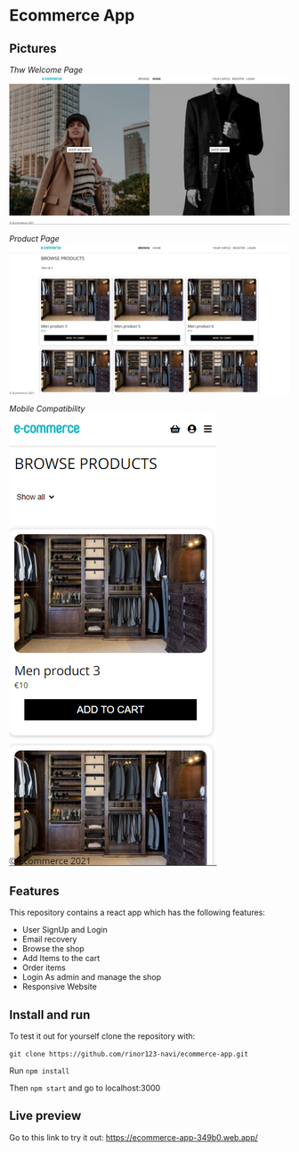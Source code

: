 # Ecommerce App

## Pictures

*Thw Welcome Page*
![HomePage](HomePageSc.png)

*Product Page*
![Browse](BrowseSc.png)

*Mobile Compatibility*
![BrowseMobile](BrowseMobSc.png)

## Features
This repository contains a react app which has the following features:
* User SignUp and Login
* Email recovery
* Browse the shop
* Add Items to the cart
* Order items
* Login As admin and manage the shop
* Responsive Website

## Install and run
To test it out for yourself clone the repository with:

`git clone https://github.com/rinor123-navi/ecommerce-app.git`

Run `npm install`

Then `npm start` and go to localhost:3000

## Live preview
Go to this link to try it out: https://ecommerce-app-349b0.web.app/
